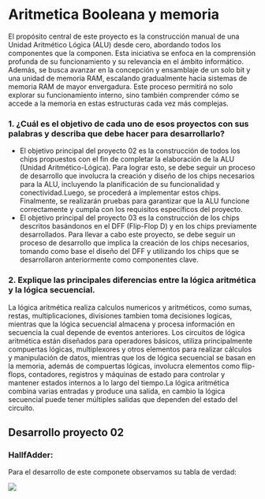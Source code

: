 
# Aritmetica Booleana y memoria 

El propósito central de este proyecto es la construcción manual de una Unidad Aritmético Lógica (ALU) desde cero, abordando todos los componentes que la componen. Esta iniciativa se enfoca en la comprensión profunda de su funcionamiento y su relevancia en el ámbito informático. Además, se busca avanzar en la concepción y ensamblaje de un solo bit y una unidad de memoria RAM, escalando gradualmente hacia sistemas de memoria RAM de mayor envergadura. Este proceso permitirá no solo explorar su funcionamiento interno, sino también comprender cómo se accede a la memoria en estas estructuras cada vez más complejas.


### 1. ¿Cuál es el objetivo de cada uno de esos proyectos con sus palabras y describa que debe hacer para desarrollarlo?
- El objetivo principal del proyecto 02 es la construcción de todos los chips propuestos con el fin de completar la elaboración de la ALU (Unidad Aritmético-Lógica). Para lograr esto, se debe seguir un proceso de desarrollo que involucra la creación y diseño de los chips necesarios para la ALU, incluyendo la planificación de su funcionalidad y conectividad.Luego, se procederá a implementar estos chips. Finalmente, se realizarán pruebas para garantizar que la ALU funcione correctamente y cumpla con los requisitos específicos del proyecto.
- El objetivo principal del proyecto 03 es la construcción de los chips descritos basándonos en el DFF (Flip-Flop D) y en los chips previamente desarrollados. Para llevar a cabo este proyecto, se debe seguir un proceso de desarrollo que implica la creación de los chips necesarios, tomando como base el diseño del DFF y utilizando los chips que se desarrollaron anteriormente como componentes clave.

### 2. Explique las principales diferencias entre la lógica aritmética y la lógica secuencial.
La lógica aritmética realiza calculos numericos  y aritméticos, como sumas, restas, multiplicaciones, divisiones tambien toma decisiones logicas, mientras que la lógica secuencial almacena y procesa información en secuencia la cual depende de eventos anteriores. Los circuitos de lógica aritmética están diseñados para operadores básicos, utiliza principalmente compuertas lógicas, multiplexores y otros elementos para realizar cálculos y manipulación de datos, mientras que los de lógica secuencial se basan en la memoria, además de compuertas lógicas, involucra elementos como flip-flops, contadores, registros y máquinas de estado para controlar y mantener estados internos a lo largo del tiempo.La lógica aritmética combina varias entradas y produce una salida, en cambio la lógica secuencial puede tener múltiples salidas que dependen del estado del circuito.


## Desarrollo proyecto 02

### HallfAdder:

Para el desarrollo de este componete observamos su tabla de verdad:

![](https://external-content.duckduckgo.com/iu/?u=https%3A%2F%2Fwww.watelectronics.com%2Fwp-content%2Fuploads%2FHalf-Adder-Truth-Table-1.jpg&f=1&nofb=1&ipt=66a4e9a06dcc793498d146536f5c975ae9ff39b5e9b8872363f9b16de80febeb&ipo=images)
